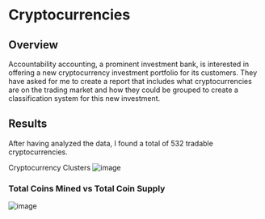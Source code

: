 # Cryptocurrencies

## Overview
Accountability accounting, a prominent investment bank, is interested in offering a new cryptocurrency investment portfolio for its customers. They have asked for me to create a report that includes what cryptocurrencies are on the trading market and how they could be grouped to create a classification system for this new investment.

## Results
After having analyzed the data, I found a total of 532 tradable cryptocurrencies.

Cryptocurrency Clusters
![image](https://user-images.githubusercontent.com/112590378/211967223-7d2fe5e9-c5ec-477d-9806-795bb6d6b651.png)

### Total Coins Mined vs Total Coin Supply
![image](https://user-images.githubusercontent.com/112590378/211967249-4c39e1fc-d11e-4fd3-89ab-fcc9f4ace716.png)
